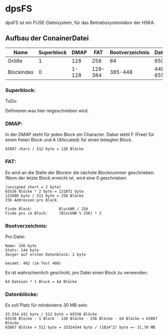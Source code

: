 # dpsFS

dpsFS ist ein FUSE-Dateisystem, für das Betriebssystemlabor der HSKA.

## Aufbau der ConainerDatei

| Name       | Superblock | DMAP  | FAT     | Rootverzeichnis | Dateien   |
|------------|------------|-------|---------|-----------------|-----------|
| Größe      | 1          | 128   | 256     | 64              | 65087     |
| Blockindex | 0          | 1-128 | 129-384 | 385-448         | 449-65535 |

### Superblock:

ToDo:

Definieren was hier reigeschreiben wird.

### DMAP:

In der DMAP steht für jeden Block ein Character.
Dabei steht F (Free) für einen freien Block und A (Allocated) für einen belegten Block.

    65087 chars / 512 byte = 128 Blöcke

### FAT:

Es wird an die Stelle der Blocknr die nächste Blocknummer geschrieben.
Wenn der letzte Block erreicht ist, wird eine 0 geschrieben.

    (unsigned short = 2 byte)
    65536 Blöcke * 2 byte = 131072 byte
    122880 byte / 512 byte = 256 Blöcke
    256 Addressen pro Block.

    Finde Block: 	        BlockNR / 256
    Finde pos im Block:     (BlockNR % 256) * 2

### Rootverzeichnis:

Pro Datei:

    Name: 256 byte
    Stats: 144 byte
    Zeiger auf ersten Datenblock: 2 byte

    Gesamt: 402 (im Test 408)
    
Es ist wahrscheinlich geschickt, pro Datei einen Block zu verwenden.

    64 Dateien * 1 Block = 64 Blöcke

### Datenblöcke:

Es soll Platz für mindestens 30 MB sein:

    33.554.432 byte / 512 byte = 65536 Blöcke
    65536 Blöcke - 1 Block - 128 Blöcke - 256 Blöcke - 64 Blöcke = 65087 Blöcke
    65087 Blöcke × 512 byte = 33324544 byte / (1024^2) byte =~ 31,78 MB
